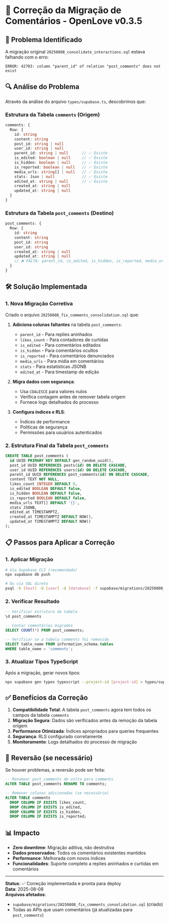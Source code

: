 # 🔧 Correção da Migração de Comentários - OpenLove v0.3.5

## 🚨 Problema Identificado

A migração original `20250808_consolidate_interactions.sql` estava falhando com o erro:

```
ERROR: 42703: column "parent_id" of relation "post_comments" does not exist
```

## 🔍 Análise do Problema

Através da análise do arquivo `types/supabase.ts`, descobrimos que:

### Estrutura da Tabela `comments` (Origem)
```typescript
comments: {
  Row: {
    id: string
    content: string
    post_id: string | null
    user_id: string | null
    parent_id: string | null      // ✅ Existe
    is_edited: boolean | null     // ✅ Existe
    is_hidden: boolean | null     // ✅ Existe
    is_reported: boolean | null   // ✅ Existe
    media_urls: string[] | null   // ✅ Existe
    stats: Json | null            // ✅ Existe
    edited_at: string | null      // ✅ Existe
    created_at: string | null
    updated_at: string | null
  }
}
```

### Estrutura da Tabela `post_comments` (Destino)
```typescript
post_comments: {
  Row: {
    id: string
    content: string
    post_id: string
    user_id: string
    created_at: string | null
    updated_at: string | null
    // ❌ FALTA: parent_id, is_edited, is_hidden, is_reported, media_urls, stats, edited_at
  }
}
```

## 🛠️ Solução Implementada

### 1. Nova Migração Corretiva

Criado o arquivo `20250808_fix_comments_consolidation.sql` que:

1. **Adiciona colunas faltantes** na tabela `post_comments`:
   - `parent_id` - Para replies aninhados
   - `likes_count` - Para contadores de curtidas
   - `is_edited` - Para comentários editados
   - `is_hidden` - Para comentários ocultos
   - `is_reported` - Para comentários denunciados
   - `media_urls` - Para mídia em comentários
   - `stats` - Para estatísticas JSONB
   - `edited_at` - Para timestamp de edição

2. **Migra dados com segurança**:
   - Usa `COALESCE` para valores nulos
   - Verifica contagem antes de remover tabela origem
   - Fornece logs detalhados do processo

3. **Configura índices e RLS**:
   - Índices de performance
   - Políticas de segurança
   - Permissões para usuários autenticados

### 2. Estrutura Final da Tabela `post_comments`

```sql
CREATE TABLE post_comments (
  id UUID PRIMARY KEY DEFAULT gen_random_uuid(),
  post_id UUID REFERENCES posts(id) ON DELETE CASCADE,
  user_id UUID REFERENCES users(id) ON DELETE CASCADE,
  parent_id UUID REFERENCES post_comments(id) ON DELETE CASCADE,
  content TEXT NOT NULL,
  likes_count INTEGER DEFAULT 0,
  is_edited BOOLEAN DEFAULT false,
  is_hidden BOOLEAN DEFAULT false,
  is_reported BOOLEAN DEFAULT false,
  media_urls TEXT[] DEFAULT '{}',
  stats JSONB,
  edited_at TIMESTAMPTZ,
  created_at TIMESTAMPTZ DEFAULT NOW(),
  updated_at TIMESTAMPTZ DEFAULT NOW()
);
```

## 📋 Passos para Aplicar a Correção

### 1. Aplicar Migração
```bash
# Via Supabase CLI (recomendado)
npx supabase db push

# Ou via SQL direto
psql -h [host] -U [user] -d [database] -f supabase/migrations/20250808_fix_comments_consolidation.sql
```

### 2. Verificar Resultado
```sql
-- Verificar estrutura da tabela
\d post_comments

-- Contar comentários migrados
SELECT COUNT(*) FROM post_comments;

-- Verificar se a tabela comments foi removida
SELECT table_name FROM information_schema.tables 
WHERE table_name = 'comments';
```

### 3. Atualizar Tipos TypeScript
Após a migração, gerar novos tipos:
```bash
npx supabase gen types typescript --project-id [project-id] > types/supabase.ts
```

## ✅ Benefícios da Correção

1. **Compatibilidade Total**: A tabela `post_comments` agora tem todos os campos da tabela `comments`
2. **Migração Segura**: Dados são verificados antes da remoção da tabela origem
3. **Performance Otimizada**: Índices apropriados para queries frequentes
4. **Segurança**: RLS configurado corretamente
5. **Monitoramento**: Logs detalhados do processo de migração

## 🔄 Reversão (se necessário)

Se houver problemas, a reversão pode ser feita:

```sql
-- Renomear post_comments de volta para comments
ALTER TABLE post_comments RENAME TO comments;

-- Remover colunas adicionadas (se necessário)
ALTER TABLE comments 
  DROP COLUMN IF EXISTS likes_count,
  DROP COLUMN IF EXISTS is_edited,
  DROP COLUMN IF EXISTS is_hidden,
  DROP COLUMN IF EXISTS is_reported;
```

## 📊 Impacto

- **Zero downtime**: Migração aditiva, não destrutiva
- **Dados preservados**: Todos os comentários existentes mantidos
- **Performance**: Melhorada com novos índices
- **Funcionalidades**: Suporte completo a replies aninhados e curtidas em comentários

---

**Status**: ✅ Correção implementada e pronta para deploy  
**Data**: 2025-08-08  
**Arquivos afetados**:
- `supabase/migrations/20250808_fix_comments_consolidation.sql` (criado)
- Todas as APIs que usam comentários (já atualizadas para `post_comments`)
